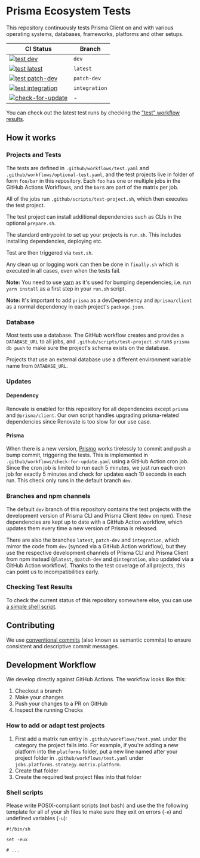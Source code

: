 # Prisma Ecosystem Tests

This repository continuously tests Prisma Client on and with various operating systems, databases, frameworks, platforms and other setups.

| CI Status                                                                                                                                                                                      | Branch        |
| ---------------------------------------------------------------------------------------------------------------------------------------------------------------------------------------------- | ------------- |
| [![test dev](https://github.com/prisma/ecosystem-tests/workflows/test/badge.svg?branch=dev)](https://github.com/prisma/ecosystem-tests/actions?query=workflow%3Atest+branch%3Adev) | `dev` |
| [![test latest](https://github.com/prisma/ecosystem-tests/workflows/test/badge.svg?branch=latest)](https://github.com/prisma/ecosystem-tests/actions?query=workflow%3Atest+branch%3Alatest)                | `latest`      |
| [![test patch-dev](https://github.com/prisma/ecosystem-tests/workflows/test/badge.svg?branch=patch-dev)](https://github.com/prisma/ecosystem-tests/actions?query=workflow%3Atest+branch%3Apatch-dev)       | `patch-dev`   |
| [![test integration](https://github.com/prisma/ecosystem-tests/workflows/test/badge.svg?branch=integration)](https://github.com/prisma/ecosystem-tests/actions?query=workflow%3Atest+branch%3Aintegration) | `integration` |
| [![check-for-update](https://github.com/prisma/ecosystem-tests/workflows/check-for-update/badge.svg)](https://github.com/prisma/ecosystem-tests/actions?query=workflow%3Acheck-for-update)                 | -             |


You can check out the latest test runs by checking the ["test" workflow results](https://github.com/prisma/ecosystem-tests/actions?query=workflow%3Atest).

## How it works

### Projects and Tests

The tests are defined in `.github/workflows/test.yaml` and `.github/workflows/optional-test.yaml`, and the test projects live in folder of form `foo/bar` in this repository. Each `foo` has one or multiple jobs in the GitHub Actions Workflows, and the `bar`s are part of the matrix per job.

All of the jobs run `.github/scripts/test-project.sh`, which then executes the test project.

The test project can install additional dependencies such as CLIs in the optional `prepare.sh`. 

The standard entrypoint to set up your projects is `run.sh`. This includes installing dependencies, deploying etc.

Test are then triggered via `test.sh`.

Any clean up or logging work can then be done in `finally.sh` which is executed in all cases, even when the tests fail.

**Note:** You need to use [yarn](https://yarnpkg.com) as it's used for bumping dependencies; i.e. run `yarn install` as a first step in your `run.sh` script.

**Note:** It's important to add `prisma` as a devDependency and `@prisma/client` as a normal dependency in each project's `package.json`.

### Database 

Most tests use a database. The GitHub workflow creates and provides a `DATABASE_URL` to all jobs, and `.github/scripts/test-project.sh` runs `prisma db push` to make sure the project's schema exists on the database.

Projects that use an external database use a different environment variable name from `DATABASE_URL`.

### Updates

#### Dependency

Renovate is enabled for this repository for all dependencies except `prisma` and `@prisma/client`. Our own script handles upgrading prisma-related dependencies since Renovate is too slow for our use case.

#### Prisma

When there is a new version, [Prismo](https://github.com/prisma-bot) works tirelessly to commit and push a bump commit, triggering the tests. This is implemented in `.github/workflows/check-for-update.yaml` using a GitHub Action cron job. Since the cron job is limited to run each 5 minutes, we just run each cron job for exactly 5 minutes and check for updates each 10 seconds in each run. This check only runs in the default branch `dev`.

### Branches and npm channels

The default `dev` branch of this repository contains the test projects with the development version of Prisma CLI and Prisma Client (`@dev` on npm). These dependencies are kept up to date with a GitHub Action workflow, which updates them every time a new version of Prisma is released.

There are also the branches `latest`, `patch-dev` and `integration`, which mirror the code from `dev` (synced via a GitHub Action workflow), but they use the respective development channels of Prisma CLI and Prisma Client from npm instead (`@latest`, `@patch-dev` and `@integration`, also updated via a GitHub Action workflow). Thanks to the test coverage of all projects, this can point us to incompatibilities early.

### Checking Test Results

To check the current status of this repository somewhere else, you can use [a simple shell script](https://gist.github.com/steebchen/80fb6e3a60aec0f095090618f90473ec).

## Contributing

We use [conventional commits](https://www.conventionalcommits.org) (also known as semantic commits) to ensure consistent and descriptive commit messages.

## Development Workflow

We develop directly against GitHub Actions. The workflow looks like this:

1. Checkout a branch
2. Make your changes
3. Push your changes to a PR on GitHub
4. Inspect the running Checks

### How to add or adapt test projects

1. First add a matrix run entry in `.github/workflows/test.yaml` under the category the project falls into. For example, if you're adding a new platform into the `platforms` folder, put a new line named after your project folder in `.github/workflows/test.yaml` under `jobs.platforms.strategy.matrix.platform`.
2. Create that folder
3. Create the required test project files into that folder

### Shell scripts

Please write POSIX-compliant scripts (not bash) and use the the following template for all of your sh files to make sure they exit on errors (`-e`) and undefined variables (`-u`):

```shell script
#!/bin/sh

set -eux

# ...
```

